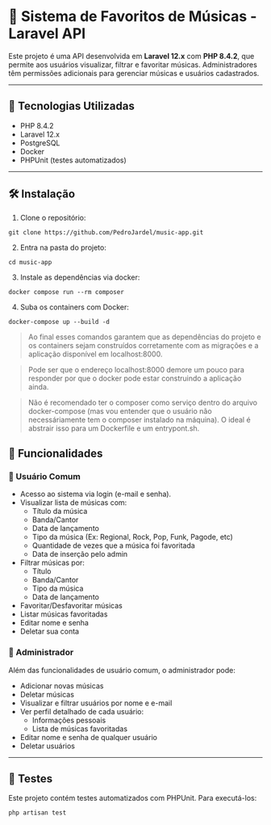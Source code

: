 # 🎵 Sistema de Favoritos de Músicas - Laravel API

Este projeto é uma API desenvolvida em **Laravel 12.x** com **PHP 8.4.2**, que permite aos usuários visualizar, filtrar e favoritar músicas. Administradores têm permissões adicionais para gerenciar músicas e usuários cadastrados.

---

## 🚀 Tecnologias Utilizadas

- PHP 8.4.2
- Laravel 12.x
- PostgreSQL
- Docker
- PHPUnit (testes automatizados)

---
## 🛠️ Instalação

1. Clone o repositório:

```
git clone https://github.com/PedroJardel/music-app.git
```

2. Entra na pasta do projeto:

```
cd music-app
```

3. Instale as dependências via docker:

```
docker compose run --rm composer
```

4. Suba os containers com Docker:

```
docker-compose up --build -d
```

> Ao final esses comandos garantem que as dependências do projeto e os containers sejam construídos corretamente com as migrações e a aplicação disponível em localhost:8000.

> Pode ser que o endereço localhost:8000 demore um pouco para responder por que o docker pode estar construindo a aplicação ainda.

> Não é recomendado ter o composer como serviço dentro do arquivo docker-compose (mas vou entender que o usuário não necessáriamente tem o composer instalado na máquina). O ideal é abstrair isso para um Dockerfile e um entrypont.sh.

## 🧩 Funcionalidades

### 👥 Usuário Comum

- Acesso ao sistema via login (e-mail e senha).
- Visualizar lista de músicas com:
  - Título da música
  - Banda/Cantor
  - Data de lançamento
  - Tipo da música (Ex: Regional, Rock, Pop, Funk, Pagode, etc)
  - Quantidade de vezes que a música foi favoritada
  - Data de inserção pelo admin
- Filtrar músicas por:
  - Título
  - Banda/Cantor
  - Tipo da música
  - Data de lançamento
- Favoritar/Desfavoritar músicas
- Listar músicas favoritadas
- Editar nome e senha
- Deletar sua conta

### 🔐 Administrador

Além das funcionalidades de usuário comum, o administrador pode:

- Adicionar novas músicas
- Deletar músicas
- Visualizar e filtrar usuários por nome e e-mail
- Ver perfil detalhado de cada usuário:
  - Informações pessoais
  - Lista de músicas favoritadas
- Editar nome e senha de qualquer usuário
- Deletar usuários

---

## 🧪 Testes

Este projeto contém testes automatizados com PHPUnit. Para executá-los:

```bash
php artisan test
